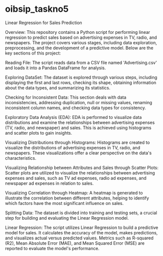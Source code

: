 # oibsip_taskno5

Linear Regression for Sales Prediction


Overview:
This repository contains a Python script for performing linear regression to predict sales based on advertising expenses in TV, radio, and newspapers. The project covers various stages, including data exploration, preprocessing, and the development of a predictive model. Below are the key sections of this project:

Reading File:
The script reads data from a CSV file named 'Advertising.csv' and loads it into a Pandas DataFrame for analysis.

Exploring DataSet:
The dataset is explored through various steps, including displaying the first and last rows, checking its shape, obtaining information about the data types, and summarizing its statistics.

Checking for Inconsistent Data:
This section deals with data inconsistencies, addressing duplication, null or missing values, renaming inconsistent column names, and checking data types for consistency.

Exploratory Data Analysis (EDA):
EDA is performed to visualize data distributions and examine the relationships between advertising expenses (TV, radio, and newspaper) and sales. This is achieved using histograms and scatter plots to gain insights.

Visualizing Distributions through Histograms:
Histograms are created to visualize the distributions of advertising expenses in TV, radio, and newspapers. These visualizations offer a clear perspective on the data's characteristics.

Visualizing Relationship between Attributes and Sales through Scatter Plots:
Scatter plots are utilized to visualize the relationships between advertising expenses and sales, such as TV ad expenses, radio ad expenses, and newspaper ad expenses in relation to sales.

Visualizing Correlation through Heatmap:
A heatmap is generated to illustrate the correlation between different attributes, helping to identify which factors have the most significant influence on sales.

Splitting Data:
The dataset is divided into training and testing sets, a crucial step for building and evaluating the Linear Regression model.

Linear Regression:
The script utilizes Linear Regression to build a predictive model for sales. It calculates the accuracy of the model, makes predictions, and visualizes actual versus predicted values. Metrics such as R-squared (R2), Mean Absolute Error (MAE), and Mean Squared Error (MSE) are reported to evaluate the model's performance.
